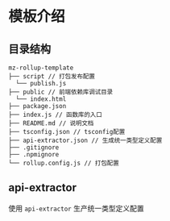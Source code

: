 # 模板介绍

## 目录结构

```
mz-rollup-template
├── script // 打包发布配置
  └── publish.js
├── public // 前端依赖库调试目录
  └── index.html
├── package.json
├── index.js // 函数库的入口
├── README.md // 说明文档
├── tsconfig.json // tsconfig配置
├── api-extractor.json // 生成统一类型定义配置
├── .gitignore
├── .npmignore
└── rollup.config.js // 打包配置
```

## api-extractor
使用 `api-extractor` 生产统一类型定义配置
